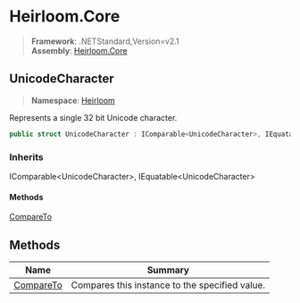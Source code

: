 # Heirloom.Core

> **Framework**: .NETStandard,Version=v2.1  
> **Assembly**: [Heirloom.Core][0]  

## UnicodeCharacter

> **Namespace**: [Heirloom][0]  

Represents a single 32 bit Unicode character.

```cs
public struct UnicodeCharacter : IComparable<UnicodeCharacter>, IEquatable<UnicodeCharacter>
```

### Inherits

IComparable\<UnicodeCharacter>, IEquatable\<UnicodeCharacter>

#### Methods

[CompareTo][1]

## Methods

| Name           | Summary                                        |
|----------------|------------------------------------------------|
| [CompareTo][1] | Compares this instance to the specified value. |

[0]: ../../Heirloom.Core.md
[1]: UnicodeCharacter/CompareTo.md
